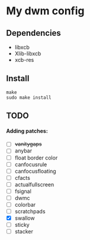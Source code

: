 # My dwm config

## Dependencies
 - libxcb
 - Xlib-libxcb
 - xcb-res

## Install
```
make
sudo make install
```

## TODO
#### Adding patches:
 - [ ] ~~vanitygaps~~
 - [ ] anybar
 - [ ] float border color
 - [ ] canfocusrule
 - [ ] canfocusfloating
 - [ ] cfacts
 - [ ] actualfullscreen
 - [ ] fsignal
 - [ ] dwmc
 - [ ] colorbar
 - [ ] scratchpads
 - [x] swallow
 - [ ] sticky
 - [ ] stacker
